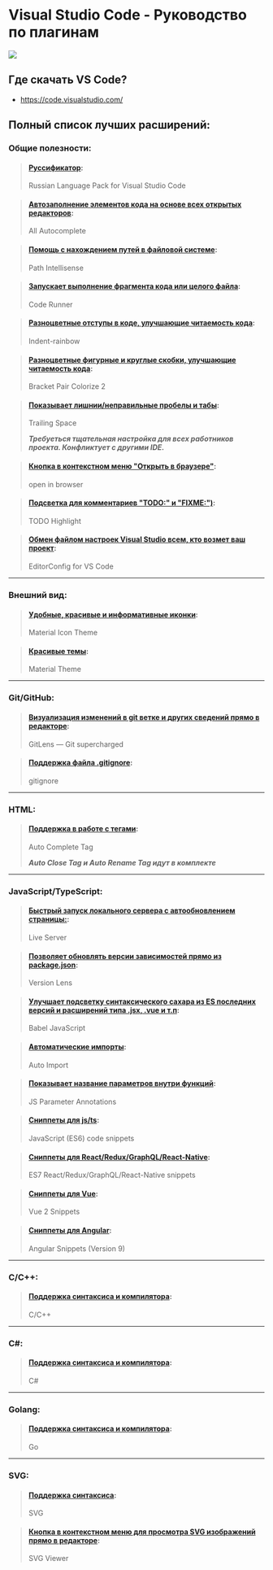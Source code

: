 # Visual Studio Code - Руководство по плагинам

![](//img/vscode.png)

## Где скачать VS Code?

* https://code.visualstudio.com/

## Полный список лучших расширений:

### Общие полезности:

> #### [Руссификатор](https://marketplace.visualstudio.com/items?itemName=MS-CEINTL.vscode-language-pack-ru):
> Russian Language Pack for Visual Studio Code

> #### [Автозаполнение элементов кода на основе всех открытых редакторов](https://marketplace.visualstudio.com/items?itemName=Atishay-Jain.All-Autocomplete):
> All Autocomplete

> #### [Помощь с нахождением путей в файловой системе](https://marketplace.visualstudio.com/items?itemName=christian-kohler.path-intellisense):
> Path Intellisense
>

> #### [Запускает выполнение фрагмента кода или целого файла](https://marketplace.visualstudio.com/items?itemName=formulahendry.code-runner):
> Code Runner

> #### [Разноцветные отступы в коде, улучшающие читаемость кода](https://marketplace.visualstudio.com/items?itemName=oderwat.indent-rainbow):
> Indent-rainbow

> #### [Разноцветные фигурные и круглые скобки, улучшающие читаемость кода](https://marketplace.visualstudio.com/items?itemName=CoenraadS.bracket-pair-colorizer-2):
> Bracket Pair Colorize 2

> #### [Показывает лишнии/неправильные пробелы и табы](https://marketplace.visualstudio.com/items?itemName=shardulm94.trailing-spaces):
> Trailing Space
>
> ***Требуеться тщательная настройка для всех работников проекта. Конфликтует с другими IDE.***

> #### [Кнопка в контекстном меню "Открыть в браузере"](https://marketplace.visualstudio.com/items?itemName=techer.open-in-browser):
> open in browser

> #### [Подсветка для комментариев "TODO:" и "FIXME:")](https://marketplace.visualstudio.com/items?itemName=wayou.vscode-todo-highlight):
> TODO Highlight

> #### [Обмен файлом настроек Visual Studio всем, кто возмет ваш проект](https://marketplace.visualstudio.com/items?itemName=EditorConfig.EditorConfig):
> EditorConfig for VS Code

***

### Внешний вид:

> #### [Удобные, красивые и информативные иконки](https://marketplace.visualstudio.com/items?itemName=PKief.material-icon-theme):
> Material Icon Theme

> #### [Красивые темы](https://marketplace.visualstudio.com/search?term=Material%20Theme&target=VSCode&category=All%20categories&sortBy=Relevance):
> Material Theme

***

### Git/GitHub:

> #### [Визуализация изменений в git ветке и других сведений прямо в редакторе](https://marketplace.visualstudio.com/items?itemName=eamodio.gitlens):
> GitLens — Git supercharged

> #### [Поддержка файла .gitignore](https://marketplace.visualstudio.com/items?itemName=codezombiech.gitignore):
> gitignore

***

### HTML:

> #### [Поддержка в работе с тегами](https://marketplace.visualstudio.com/items?itemName=formulahendry.auto-complete-tag):
> Auto Complete Tag
>
> ***Auto Close Tag и Auto Rename Tag идут в комплекте***

***

### JavaScript/TypeScript:

> #### [Быстрый запуск локального сервера с автообновлением страницы:](https://marketplace.visualstudio.com/items?itemName=ritwickdey.LiveServer):
> Live Server

> #### [Позволяет обновлять версии зависимостей прямо из package.json](https://marketplace.visualstudio.com/items?itemName=pflannery.vscode-versionlens):
> Version Lens

> #### [Улучшает подсветку синтаксического сахара из ES последних версий и расширений типа .jsx, .vue и т.п](https://marketplace.visualstudio.com/items?itemName=mgmcdermott.vscode-language-babel):
> Babel JavaScript

> #### [Автоматические импорты](https://marketplace.visualstudio.com/items?itemName=steoates.autoimport):
> Auto Import

> #### [Показывает название параметров внутри функций](https://marketplace.visualstudio.com/items?itemName=lannonbr.vscode-js-annotations):
> JS Parameter Annotations

> #### [Сниппеты для js/ts](https://marketplace.visualstudio.com/items?itemName=xabikos.JavaScriptSnippets):
> JavaScript (ES6) code snippets

> #### [Сниппеты для React/Redux/GraphQL/React-Native](https://marketplace.visualstudio.com/search?term=ES7%20React%2FRedux%2FGraphQL%2FReact-Native%20snippets&target=VSCode&category=All%20categories&sortBy=Relevance):
> ES7 React/Redux/GraphQL/React-Native snippets

> #### [Сниппеты для Vue](https://marketplace.visualstudio.com/items?itemName=hollowtree.vue-snippets):
> Vue 2 Snippets

> #### [Сниппеты для Angular](https://marketplace.visualstudio.com/items?itemName=johnpapa.Angular2):
> Angular Snippets (Version 9)

***

### C/C++:

> #### [Поддержка синтаксиса и компилятора](https://marketplace.visualstudio.com/items?itemName=ms-vscode.cpptools):
> C/C++

***

### C#:

> #### [Поддержка синтаксиса и компилятора](https://marketplace.visualstudio.com/items?itemName=ms-dotnettools.csharp):
> C#

***

### Golang:

> #### [Поддержка синтаксиса и компилятора](https://marketplace.visualstudio.com/items?itemName=ms-vscode.Go):
> Go

***

### SVG:

> #### [Поддержка синтаксиса](https://marketplace.visualstudio.com/items?itemName=jock.svg):
> SVG

> #### [Кнопка в контекстном меню для просмотра SVG изображений прямо в редакторе](https://marketplace.visualstudio.com/items?itemName=cssho.vscode-svgviewer):
> SVG Viewer